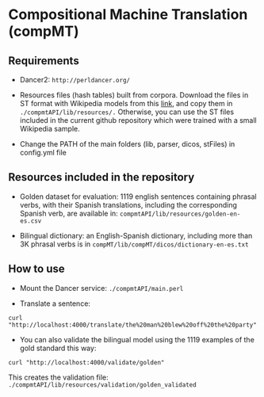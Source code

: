 # Compositional Machine Translation (compMT)

## Requirements

* Dancer2: ```http://perldancer.org/```

* Resources files (hash tables) built from corpora. Download the files in ST format with Wikipedia models from this [link](https://nubeusc-my.sharepoint.com/:u:/g/personal/pablo_gamallo_usc_es/EWPYeTFZCiZEnMl1HVQzK3cBJEQQ6KEId70PBh5xWVl30w?e=O1jfq2), and copy them in `./compmtAPI/lib/resources/.` Otherwise, you can use the ST files included in the current github repository which were trained with a small Wikipedia sample.

* Change the PATH of the main folders (lib, parser, dicos, stFiles) in config.yml file

## Resources included in the repository

* Golden dataset for evaluation: 1119 english sentences containing phrasal verbs, with their Spanish translations, including the corresponding Spanish verb, are available in: `compmtAPI/lib/resources/golden-en-es.csv`

* Bilingual dictionary: an English-Spanish dictionary, including more than 3K phrasal verbs is in `compMT/lib/compMT/dicos/dictionary-en-es.txt`

## How to use
* Mount the Dancer service:
```./compmtAPI/main.perl```

* Translate a sentence:

```curl "http://localhost:4000/translate/the%20man%20blew%20off%20the%20party"```

* You can also validate the bilingual model using the 1119 examples of the gold standard this way:

```curl "http://localhost:4000/validate/golden"```

This creates the validation file: `./compmtAPI/lib/resources/validation/golden_validated`



